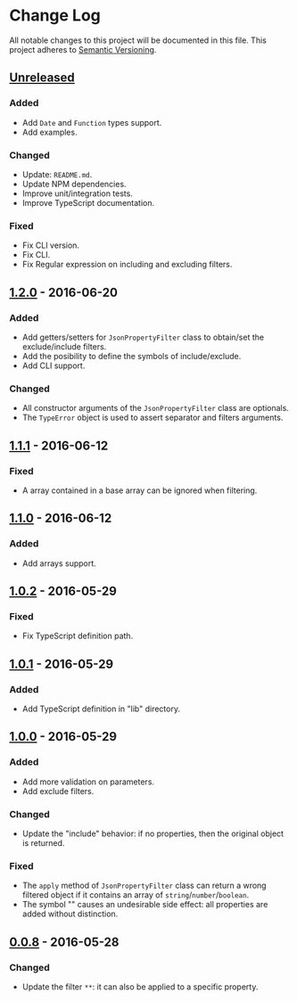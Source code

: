 # Change Log
All notable changes to this project will be documented in this file.
This project adheres to [Semantic Versioning](http://semver.org/).

## [Unreleased]
### Added
- Add `Date` and `Function` types support.
- Add examples.

### Changed
- Update: `README.md`.
- Update NPM dependencies.
- Improve unit/integration tests.
- Improve TypeScript documentation.

### Fixed
- Fix CLI version.
- Fix CLI.
- Fix Regular expression on including and excluding filters.

## [1.2.0] - 2016-06-20
### Added
- Add getters/setters for `JsonPropertyFilter` class to obtain/set the exclude/include filters.
- Add the posibility to define the symbols of include/exclude.
- Add CLI support.

### Changed
- All constructor arguments of the `JsonPropertyFilter` class are optionals.
- The `TypeError` object is used to assert separator and filters arguments.

## [1.1.1] - 2016-06-12
### Fixed
- A array contained in a base array can be ignored when filtering.

## [1.1.0] - 2016-06-12
### Added
- Add arrays support.

## [1.0.2] - 2016-05-29
### Fixed
- Fix TypeScript definition path.

## [1.0.1] - 2016-05-29
### Added
- Add TypeScript definition in "lib" directory.

## [1.0.0] - 2016-05-29
### Added
- Add more validation on parameters.
- Add exclude filters.

### Changed
- Update the "include" behavior: if no properties, then the original object is returned.

### Fixed
- The `apply` method of `JsonPropertyFilter` class can return a wrong filtered object if it contains an array of `string`/`number`/`boolean`.
- The symbol "" causes an undesirable side effect: all properties are added without distinction.

## [0.0.8] - 2016-05-28
### Changed
- Update the filter `**`: it can also be applied to a specific property.

[Unreleased]: https://github.com/cyrilschumacher/json-property-filter/compare/1.2.0...HEAD
[1.2.0]: https://github.com/cyrilschumacher/json-property-filter/compare/1.1.1...1.2.0
[1.1.1]: https://github.com/cyrilschumacher/json-property-filter/compare/1.1.0...1.1.1
[1.1.0]: https://github.com/cyrilschumacher/json-property-filter/compare/1.0.2...1.1.0
[1.0.2]: https://github.com/cyrilschumacher/json-property-filter/compare/1.0.1...1.0.2
[1.0.1]: https://github.com/cyrilschumacher/json-property-filter/compare/1.0.0...1.0.1
[1.0.0]: https://github.com/cyrilschumacher/json-property-filter/compare/0.0.8...1.0.0
[0.0.8]: https://github.com/cyrilschumacher/json-property-filter/compare/0.0.6...0.0.8

